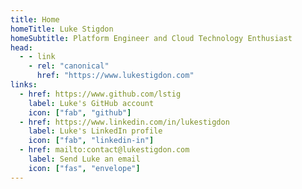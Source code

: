 ```yaml
---
title: Home
homeTitle: Luke Stigdon
homeSubtitle: Platform Engineer and Cloud Technology Enthusiast
head:
  - - link
    - rel: "canonical"
      href: "https://www.lukestigdon.com"
links:
  - href: https://www.github.com/lstig
    label: Luke's GitHub account
    icon: ["fab", "github"]
  - href: https://www.linkedin.com/in/lukestigdon
    label: Luke's LinkedIn profile
    icon: ["fab", "linkedin-in"]
  - href: mailto:contact@lukestigdon.com
    label: Send Luke an email
    icon: ["fas", "envelope"]
---
```

